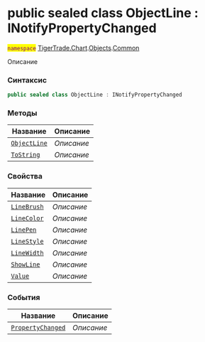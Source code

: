 
# public sealed class ObjectLine : INotifyPropertyChanged
<mark style="color:purple;">`namespace`</mark> [TigerTrade.Chart](../../../TigerTrade.Chart.md).[Objects](../../../TigerTrade.Chart/Objects.md).[Common](../../../TigerTrade.Chart/Objects/Common.md)



Описание

### Синтаксис
```csharp
public sealed class ObjectLine : INotifyPropertyChanged
```


### Методы
| Название | Описание |
| --- | --- |
| [`ObjectLine`](./ObjectLine.cs/Методы/ObjectLine.md) | *Описание* |
| [`ToString`](./ObjectLine.cs/Методы/ToString.md) | *Описание* |

### Свойства
| Название | Описание |
| --- | --- |
| [`LineBrush`](./ObjectLine.cs/Свойства/LineBrush.md) | *Описание* |
| [`LineColor`](./ObjectLine.cs/Свойства/LineColor.md) | *Описание* |
| [`LinePen`](./ObjectLine.cs/Свойства/LinePen.md) | *Описание* |
| [`LineStyle`](./ObjectLine.cs/Свойства/LineStyle.md) | *Описание* |
| [`LineWidth`](./ObjectLine.cs/Свойства/LineWidth.md) | *Описание* |
| [`ShowLine`](./ObjectLine.cs/Свойства/ShowLine.md) | *Описание* |
| [`Value`](./ObjectLine.cs/Свойства/Value.md) | *Описание* |

### События
| Название | Описание |
| --- | --- |
| [`PropertyChanged`](./ObjectLine.cs/События/PropertyChanged.md) | *Описание* |



